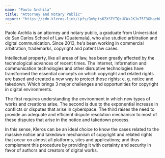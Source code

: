 ```yaml
---
name: "Paolo Archila"
title: "Attorney and Notary Public"
report: "https://cdn.kleros.link/ipfs/QmVpts6ZXSFYTQkUCWxJKJv75F3GhaehLAoJuJEpzWkLRh"
---
```


Paolo Archila is an attorney and notary public, a graduate from Universidad de San Carlos School of Law (Guatemala), who also studied arbitration and digital communication. Since 2013, he's been working in commercial arbitration, trademarks, copyright and patent law cases.

Intellectual property, like all areas of law, has been greatly affected by the technological advances of recent times. The Internet, information and communication technologies and other disruptive technologies have transformed the essential concepts on which copyright and related rights are based and created a new way to protect those rights: e. g. notice and takedown. Which brings 3 major challenges and opportunities for copyright in digital environments.

The first requires understanding the environment in which new types of works and creations arise. The second is due to the exponential increase in conflicts or disputes that arise in cyberspace. The third raises the need to provide an adequate and efficient dispute resolution mechanism to most of these disputes that arise in the notice and takedown process.

In this sense, Kleros can be an ideal choice to know the cases related to the massive notice and takedown mechanism of copyright and related rights that occur on almost all platforms, sites and applications; and thus complement this procedure by providing it with certainty and security in favor of authors and creators of digital works.
